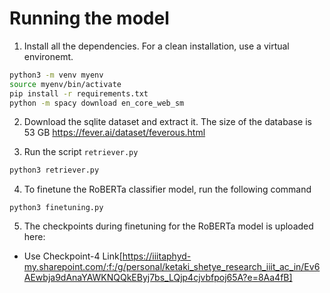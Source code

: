 # Running the model
1. Install all the dependencies. For a clean installation, use a virtual environemt.
```bash
python3 -m venv myenv
source myenv/bin/activate
pip install -r requirements.txt
python -m spacy download en_core_web_sm
```

2. Download the sqlite dataset and extract it. The size of the database is 53 GB
https://fever.ai/dataset/feverous.html


3. Run the script `retriever.py`
```bash
python3 retriever.py
```

4. To finetune the RoBERTa classifier model, run the following command

```
python3 finetuning.py
```

5. The checkpoints during finetuning for the RoBERTa model is uploaded here:
- Use Checkpoint-4
Link[https://iiitaphyd-my.sharepoint.com/:f:/g/personal/ketaki_shetye_research_iiit_ac_in/Ev6AEwbja9dAnaYAWKNQQkEByj7bs_LQjp4cjvbfpoj65A?e=8Aa4fB]